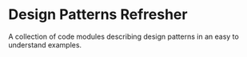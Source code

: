 # Design Patterns Refresher 
A collection of code modules describing design patterns in an easy to understand examples.